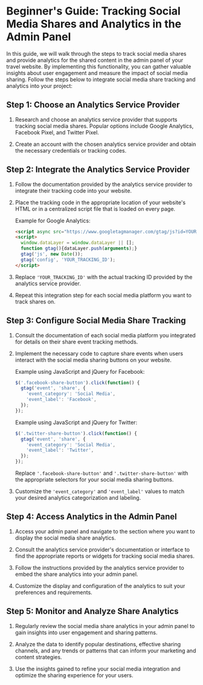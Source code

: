 # Beginner's Guide: Tracking Social Media Shares and Analytics in the Admin Panel

In this guide, we will walk through the steps to track social media shares and provide analytics for the shared content in the admin panel of your travel website. By implementing this functionality, you can gather valuable insights about user engagement and measure the impact of social media sharing. Follow the steps below to integrate social media share tracking and analytics into your project:

## Step 1: Choose an Analytics Service Provider

1. Research and choose an analytics service provider that supports tracking social media shares. Popular options include Google Analytics, Facebook Pixel, and Twitter Pixel.

2. Create an account with the chosen analytics service provider and obtain the necessary credentials or tracking codes.

## Step 2: Integrate the Analytics Service Provider

1. Follow the documentation provided by the analytics service provider to integrate their tracking code into your website.

2. Place the tracking code in the appropriate location of your website's HTML or in a centralized script file that is loaded on every page.

   Example for Google Analytics:

   ```html
   <script async src="https://www.googletagmanager.com/gtag/js?id=YOUR_TRACKING_ID"></script>
   <script>
     window.dataLayer = window.dataLayer || [];
     function gtag(){dataLayer.push(arguments);}
     gtag('js', new Date());
     gtag('config', 'YOUR_TRACKING_ID');
   </script>
   ```

3. Replace `'YOUR_TRACKING_ID'` with the actual tracking ID provided by the analytics service provider.

4. Repeat this integration step for each social media platform you want to track shares on.

## Step 3: Configure Social Media Share Tracking

1. Consult the documentation of each social media platform you integrated for details on their share event tracking methods.

2. Implement the necessary code to capture share events when users interact with the social media sharing buttons on your website.

   Example using JavaScript and jQuery for Facebook:

   ```javascript
   $('.facebook-share-button').click(function() {
     gtag('event', 'share', {
       'event_category': 'Social Media',
       'event_label': 'Facebook',
     });
   });
   ```

   Example using JavaScript and jQuery for Twitter:

   ```javascript
   $('.twitter-share-button').click(function() {
     gtag('event', 'share', {
       'event_category': 'Social Media',
       'event_label': 'Twitter',
     });
   });
   ```

   Replace `'.facebook-share-button'` and `'.twitter-share-button'` with the appropriate selectors for your social media sharing buttons.

3. Customize the `'event_category'` and `'event_label'` values to match your desired analytics categorization and labeling.

## Step 4: Access Analytics in the Admin Panel

1. Access your admin panel and navigate to the section where you want to display the social media share analytics.

2. Consult the analytics service provider's documentation or interface to find the appropriate reports or widgets for tracking social media shares.

3. Follow the instructions provided by the analytics service provider to embed the share analytics into your admin panel.

4. Customize the display and configuration of the analytics to suit your preferences and requirements.

## Step 5: Monitor and Analyze Share Analytics

1. Regularly review the social media share analytics in your admin panel to gain insights into user engagement and sharing patterns.

2. Analyze the data to identify popular destinations, effective sharing channels, and any trends or patterns that can inform your marketing and content strategies.

3. Use the insights gained to refine your social media integration and optimize the sharing experience for your users.
